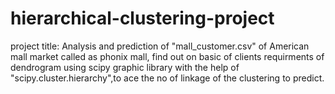 # hierarchical-clustering-project
project title: Analysis and prediction of "mall_customer.csv" of American mall market called as phonix mall, find out on basic of clients requirments of dendrogram using scipy graphic library with the help of "scipy.cluster.hierarchy",to ace the no of linkage of the clustering to predict.
